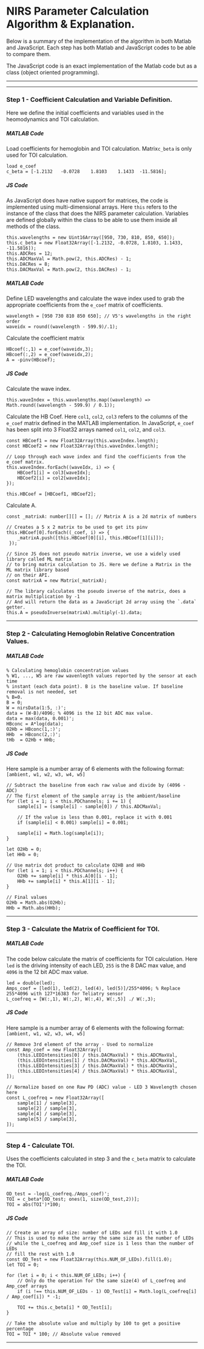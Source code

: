 # NIRS Parameter Calculation Algorithm & Explanation.

Below is a summary of the implementation of the algorithm in both Matlab and JavaScript. Each step has both Matlab and JavaScript codes to be able to compare them.

The JavaScript code is an exact implementation of the Matlab code but as a class (object oriented programming).

---

---

### Step 1 - Coefficient Calculation and Variable Definition.

Here we define the initial coefficients and variables used in the heomodynamics and TOI calculation.

##### **MATLAB Code**

Load coefficients for hemoglobin and TOI calculation. Matrix`c_beta` is only used for TOI calculation.

```
load e_coef
c_beta = [-1.2132   -0.0728    1.8103    1.1433  -11.5816];
```

##### **JS Code**

As JavaScript does have native support for matrices, the code is implemented using multi-dimensional arrays. Here `this` refers to the instance of the class that does the NIRS parameter calculation. Variables are defined globally within the class to be able to use them inside all methods of the class.

```
this.wavelengths = new Uint16Array([950, 730, 810, 850, 650]);
this.c_beta = new Float32Array([-1.2132, -0.0728, 1.8103, 1.1433, -11.5816]);
this.ADCRes = 12;
this.ADCMaxVal = Math.pow(2, this.ADCRes) - 1;
this.DACRes = 8;
this.DACMaxVal = Math.pow(2, this.DACRes) - 1;
```

##### **MATLAB Code**

Define LED wavelengths and calculate the wave index used to grab the appropriate coefficients from the `e_coef` matrix of coefficients.

```
wavelength = [950 730 810 850 650]; // V5's wavelengths in the right order
waveidx = round((wavelength - 599.9)/.1);
```

Calculate the coefficient matrix

```
HBcoef(:,1) = e_coef(waveidx,3);
HBcoef(:,2) = e_coef(waveidx,2);
A = -pinv(HBcoef);
```

##### **JS Code**

Calculate the wave index.

```
this.waveIndex = this.wavelengths.map((wavelength) => Math.round((wavelength - 599.9) / 0.1));
```

Calculate the HB Coef. Here `col1`, `col2`, `col3` refers to the columns of the `e_coef` matrix defined in the MATLAB implementation. In JavaScript, `e_coef` has been split into 3 Float32 arrays named `col1`, `col2`, and `col3`.

```
const HBCoef1 = new Float32Array(this.waveIndex.length);
const HBCoef2 = new Float32Array(this.waveIndex.length);

// Loop through each wave index and find the coefficients from the e_coef matrix.
this.waveIndex.forEach((waveIdx, i) => {
    HBCoef1[i] = col3[waveIdx];
    HBCoef2[i] = col2[waveIdx];
});

this.HBCoef = [HBCoef1, HBCoef2];
```

Calculate A.

```
const _matrixA: number[][] = []; // Matrix A is a 2d matrix of numbers

// Creates a 5 x 2 matrix to be used to get its pinv
this.HBCoef[0].forEach((_coef, i) => {
    _matrixA.push([this.HBCoef[0][i], this.HBCoef[1][i]]);
 });

// Since JS does not pseudo matrix inverse, we use a widely used library called ML matrix
// to bring matrix calculation to JS. Here we define a Matrix in the ML matrix library based
// on their API.
const matrixA = new Matrix(_matrixA);

// The library calculates the pseudo inverse of the matrix, does a matrix multiplication by -1
// And will return the data as a JavaScript 2d array using the `.data` getter.
this.A = pseudoInverse(matrixA).multiply(-1).data;
```

---

### Step 2 - Calculating Hemoglobin Relative Concentration Values.

##### **MATLAB Code**

```
% Calculating hemoglobin concentration values
% W1, ..., W5 are raw wavenlegth values reported by the sensor at each time
% instant (each data point). B is the baseline value. If baseline removal is not needed, set
% B=0.
B = 0;
W = nirsData(1:5, :)';
data = (W-B)/4096; % 4096 is the 12 bit ADC max value.
data = max(data, 0.001)';
HBconc = A*log(data);
O2Hb = HBconc(1,:)';
HHb  = HBconc(2,:)';
tHb  = O2Hb + HHb;
```

##### **JS Code**

Here sample is a number array of 6 elements with the following format: `[ambient, w1, w2, w3, w4, w5]`

```
// Subtract the baseline from each raw value and divide by (4096 - ADC)
// The first element of the sample array is the ambient/baseline
for (let i = 1; i < this.PDChannels; i += 1) {
    sample[i] = (sample[i] - sample[0]) / this.ADCMaxVal;

    // If the value is less than 0.001, replace it with 0.001
    if (sample[i] < 0.001) sample[i] = 0.001;

    sample[i] = Math.log(sample[i]);
}

let O2Hb = 0;
let HHb = 0;

// Use matrix dot product to calculate O2HB and HHb
for (let i = 1; i < this.PDChannels; i++) {
    O2Hb += sample[i] * this.A[0][i - 1];
    HHb += sample[i] * this.A[1][i - 1];
}

// Final values
O2Hb = Math.abs(O2Hb);
HHb = Math.abs(HHb);
```

---

### Step 3 - Calculate the Matrix of Coefficient for TOI.

##### **MATLAB Code**

The code below calculate the matrix of coefficients for TOI calculation. Here `led` is the driving intensity of each LED, `255` is the 8 DAC max value, and `4096` is the 12 bit ADC max value.

```
led = double(led);
Amps_coef = [led(1), led(2), led(4), led(5)]/255*4096; % Replace 255*4096 with 127*16383 for Teliatry sensor
L_coefreq = [W(:,1), W(:,2), W(:,4), W(:,5)] ./ W(:,3);
```

##### **JS Code**

Here sample is a number array of 6 elements with the following format: `[ambient, w1, w2, w3, w4, w5]`

```
// Remove 3rd element of the array - Used to normalize
const Amp_coef = new Float32Array([
    (this.LEDIntensities[0] / this.DACMaxVal) * this.ADCMaxVal,
    (this.LEDIntensities[1] / this.DACMaxVal) * this.ADCMaxVal,
    (this.LEDIntensities[3] / this.DACMaxVal) * this.ADCMaxVal,
    (this.LEDIntensities[4] / this.DACMaxVal) * this.ADCMaxVal,
]);

// Normalize based on one Raw PD (ADC) value - LED 3 Wavelength chosen here
const L_coefreq = new Float32Array([
    sample[1] / sample[3],
    sample[2] / sample[3],
    sample[4] / sample[3],
    sample[5] / sample[3],
]);
```

---

### Step 4 - Calculate TOI.

Uses the coefficients calculated in step 3 and the `c_beta` matrix to calculate the TOI.

##### **MATLAB Code**

```
OD_test = -log(L_coefreq./Amps_coef)';
TOI = c_beta*[OD_test; ones(1, size(OD_test,2))];
TOI = abs(TOI')*100;
```

##### **JS Code**

```
// Create an array of size: number of LEDs and fill it with 1.0
// This is used to make the array the same size as the number of LEDs
// while the L_coefreq and Amp_coef size is 1 less than the number of LEDs
// fill the rest with 1.0
const OD_Test = new Float32Array(this.NUM_OF_LEDs).fill(1.0);
let TOI = 0;

for (let i = 0; i < this.NUM_OF_LEDs; i++) {
    // Only do the operation for the same size(4) of L_coefreq and Amp_coef arrays
    if (i !== this.NUM_OF_LEDs - 1) OD_Test[i] = Math.log(L_coefreq[i] / Amp_coef[i]) * -1;

    TOI += this.c_beta[i] * OD_Test[i];
}

// Take the absolute value and multiply by 100 to get a positive percentage
TOI = TOI * 100; // Absolute value removed
```

---
